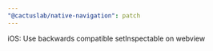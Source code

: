 ```yaml
---
"@cactuslab/native-navigation": patch
---
```


iOS: Use backwards compatible setInspectable on webview
